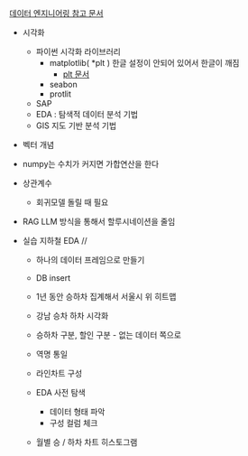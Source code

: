[데이터 엔지니어링 참고 문서](https://drive.google.com/drive/folders/1uAorYsxa2LYQB2O_nJLIHJAyceXrpJH7)

- 시각화
	- 파이썬 시각화 라이브러리
		- matplotlib( \*plt ) 한글 설정이 안되어 있어서 한글이 깨짐
			- [plt 문서](http://localhost:8892/notebooks/workspace/%E1%84%89%E1%85%B5%E1%84%80%E1%85%A1%E1%86%A8%E1%84%92%E1%85%AA/Matplotlib.ipynb)
		- seabon
		- protlit
	- SAP 
	- EDA : 탐색적 데이터 분석 기법
	- GIS 지도 기반 분석 기법
- 벡터 개념
- numpy는 수치가 커지면 가합연산을 한다
- 상관계수
	- 회귀모델 돌릴 때 필요
- RAG LLM 방식을 통해서 할루시네이션을 줄임

- 실습 지하철 EDA // 
	- 하나의 데이터 프레임으로 만들기 
	- DB insert
	- 1년 동안 승하차 집계해서 서울시 위 히트맵
	- 강남 승차 하차 시각화

	- 승하차 구분, 할인 구분 - 없는 데이터 쪽으로
	- 역명 통일
	- 라인차트 구성
	- EDA 사전 탐색  
		- 데이터 형태 파악
		- 구성 컬럼 체크
	- 월별 승 / 하차 차트 히스토그램


